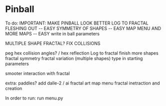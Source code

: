 # Pinball
To do:
IMPORTANT:
MAKE PINBALL LOOK BETTER
LOG TO FRACTAL FLESHING OUT -- EASY
SYMMETRY OF SHAPES -- EASY
MAP MENU AND MORE MAPS -- EASY
write in ball parameters


MULTIPLE SHAPE FRACTAL?
FIX COLLISIONS

peg hex
collision angles? / hex reflection
Log to fractal finish
more shapes
fractal symmetry
fractal variation (multiple shapes)
type in starting parameters

smooter interaction with fractal

extra:
paddles?
add dalle-2 / ai fractal art
map menu
fractal inetraction and creation

In order to run:
run menu.py

